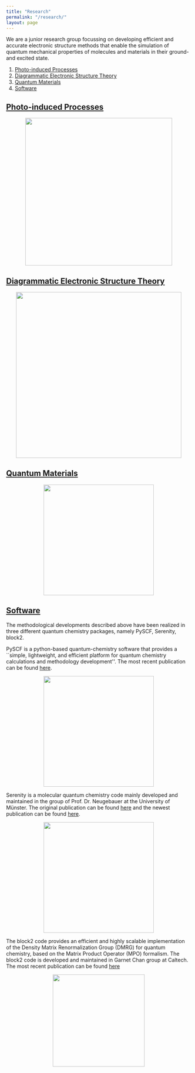 ```yaml
---
title: "Research"
permalink: "/research/"
layout: page
---
```


We are a junior research group focussing on developing efficient and accurate electronic structure methods that enable the simulation of quantum mechanical properties of molecules and materials in their ground- and excited state.


1. [Photo-induced Processes](#1)
2. [Diagrammatic Electronic Structure Theory](#2)
3. [Quantum Materials](#3)
4. [Software](#4)


## [Photo-induced Processes](https://doi.org/10.1021/acs.jpclett.1c04023) <a name="1"></a>

<p align="center">
<img src="https://buralin.github.io/johanneswebsite/Pictures/Research/sTDDFT.png" width="400">
</p>

## [Diagrammatic Electronic Structure Theory](https://pubs.acs.org/doi/abs/10.1021/acs.jpclett.5c00046) <a name="2"></a>

<p align="center">
<img src="https://buralin.github.io/johanneswebsite/Pictures/Research/HedinGW.pdf" width="450">
</p>


## [Quantum Materials](https://www.nature.com/articles/s41467-025-56883-x) <a name="3"></a>

<p align="center">
<img src="https://buralin.github.io/johanneswebsite/Pictures/Research/cuprates.png" width="300">
</p>

## [Software](https://github.com/qcserenity/serenity) <a name="4"></a>

The methodological developments described above have been realized in three different quantum chemistry packages, namely PySCF, Serenity, block2.

PySCF is a python-based quantum-chemistry software that provides a ``simple, lightweight, and efficient platform for quantum chemistry calculations and methodology development''. The most recent publication can be found [here](https://aip.scitation.org/doi/full/10.1063/5.0006074).

<p align="center">
<img src="https://buralin.github.io/johanneswebsite/Pictures/Research/pyscf-logo.png" width="300">
</p>


Serenity is a molecular quantum chemistry code mainly developed and maintained in the group of Prof. Dr. Neugebauer at the University of Münster.
The original publication can be found [here](https://onlinelibrary.wiley.com/doi/abs/10.1002/jcc.25162?casa_token=bvtyMCoN580AAAAA:wbmKGpRiCC3UgCR4NPWpKcOZ3vq9E_TivPaJaI6vtuQVGqQKHF4nn-8mM7iipu_z1xgNeTG86oyxXgI) and the newest publication can be found [here](https://wires.onlinelibrary.wiley.com/doi/full/10.1002/wcms.1647).

<p align="center">
<img src="https://buralin.github.io/johanneswebsite/Pictures/Research/SerenityLogo.png" width="300">
</p>


The block2 code provides an efficient and highly scalable implementation of the Density Matrix Renormalization Group (DMRG) for quantum chemistry, based on the Matrix Product Operator (MPO) formalism. The block2 code is developed and maintained in Garnet Chan group at Caltech. The most recent publication can be found [here](https://doi.org/10.1063/5.0180424) 

<p align="center">
<img src="https://buralin.github.io/johanneswebsite/Pictures/Research/block2-logo.png" width="250">
</p>
